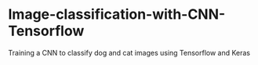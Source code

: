 # Image-classification-with-CNN-Tensorflow
Training a CNN to classify dog and cat images using Tensorflow and Keras
